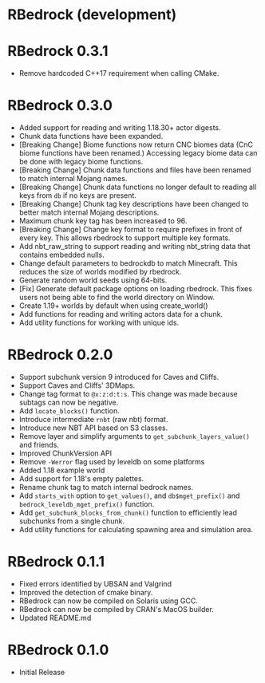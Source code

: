# RBedrock (development)

# RBedrock 0.3.1

 * Remove hardcoded C++17 requirement when calling CMake.

# RBedrock 0.3.0

 * Added support for reading and writing 1.18.30+ actor digests.
 * Chunk data functions have been expanded.
 * [Breaking Change] Biome functions now return CNC biomes data (CnC biome functions have been renamed.) Accessing legacy biome data can be done with legacy biome functions.
 * [Breaking Change] Chunk data functions and files have been renamed to match internal Mojang names.
 * [Breaking Change] Chunk data functions no longer default to reading all keys from `db` if no keys are present.
 * [Breaking Change] Chunk tag key descriptions have been changed to better match internal Mojang descriptions.
 * Maximum chunk key tag has been increased to 96.
 * [Breaking Change] Change key format to require prefixes in front of every key. This allows rbedrock to support multiple key formats.
 * Add nbt_raw_string to support reading and writing nbt_string data that contains embedded nulls.
 * Change default parameters to bedrockdb to match Minecraft. This reduces the size of worlds modified by rbedrock.
 * Generate random world seeds using 64-bits.
 * [Fix] Generate default package options on loading rbedrock. This fixes users not being able to find the world directory on Window.
 * Create 1.19+ worlds by default when using create_world()
 * Add functions for reading and writing actors data for a chunk.
 * Add utility functions for working with unique ids.

# RBedrock 0.2.0

 * Support subchunk version 9 introduced for Caves and Cliffs.
 * Support Caves and Cliffs' 3DMaps.
 * Change tag format to `@x:z:d:t:s`. This change was made because subtags can now be negative.
 * Add `locate_blocks()` function.
 * Introduce intermediate `rnbt` (raw nbt) format.
 * Introduce new NBT API based on S3 classes.
 * Remove layer and simplify arguments to `get_subchunk_layers_value()` and friends.
 * Improved ChunkVersion API
 * Remove `-Werror` flag used by leveldb on some platforms
 * Added 1.18 example world
 * Add support for 1.18's empty palettes.
 * Rename chunk tag to match internal bedrock names.
 * Add `starts_with` option to `get_values()`, and `db$mget_prefix()` and `bedrock_leveldb_mget_prefix()` function.
 * Add `get_subchunk_blocks_from_chunk()` function to efficiently lead subchunks from a single chunk.
 * Add utility functions for calculating spawning area and simulation area.

# RBedrock 0.1.1

 * Fixed errors identified by UBSAN and Valgrind
 * Improved the detection of cmake binary.
 * RBedrock can now be compiled on Solaris using GCC.
 * RBedrock can now be compiled by CRAN's MacOS builder.
 * Updated README.md

# RBedrock 0.1.0

 * Initial Release

